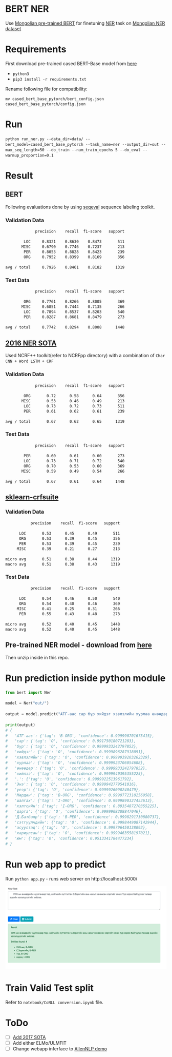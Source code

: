 # BERT NER

Use [Mongolian pre-trained BERT](https://github.com/tugstugi/mongolian-bert) for finetuning [NER](https://en.wikipedia.org/wiki/Named-entity_recognition) task on [Mongolian NER dataset](https://github.com/tugstugi/mongolian-nlp/blob/master/datasets/NER_v1.0.json.gz)


# Requirements
First download pre-trained cased BERT-Base model from [here](https://drive.google.com/file/d/11Adpo6DorPgpE8z1lL6rvZAMHLEfnJwv)

-  `python3`
- `pip3 install -r requirements.txt`

Rename following file for compatibility:
```
mv cased_bert_base_pytorch/bert_config.json cased_bert_base_pytorch/config.json
```

# Run

`python run_ner.py --data_dir=data/ --bert_model=cased_bert_base_pytorch --task_name=ner --output_dir=out --max_seq_length=50 --do_train --num_train_epochs 5 --do_eval --warmup_proportion=0.1`


# Result
## BERT
Following evaluations done by using [seqeval](https://github.com/chakki-works/seqeval) sequence labeling toolkit.
### Validation Data
```
             precision    recall  f1-score   support

        LOC     0.8321    0.8630    0.8473       511
       MISC     0.6790    0.7746    0.7237       213
        PER     0.8053    0.8828    0.8423       239
        ORG     0.7952    0.8399    0.8169       356

avg / total     0.7926    0.8461    0.8182      1319
```
### Test Data
```
             precision    recall  f1-score   support

        ORG     0.7761    0.8266    0.8005       369
       MISC     0.6851    0.7444    0.7135       266
        LOC     0.7894    0.8537    0.8203       540
        PER     0.8287    0.8681    0.8479       273

avg / total     0.7742    0.8294    0.8008      1448
```
## [2016 NER SOTA](https://www.aclweb.org/anthology/P16-1101) 
Used NCRF++ toolkit(refer to NCRFpp directory) with a combination of `Char CNN + Word LSTM + CRF` 
### Validation Data
```
             precision    recall  f1-score   support

        ORG       0.72      0.58      0.64       356
       MISC       0.53      0.46      0.49       213
        LOC       0.73      0.72      0.73       511
        PER       0.61      0.62      0.61       239

avg / total       0.67      0.62      0.65      1319
```
### Test Data
```
             precision    recall  f1-score   support

        PER       0.60      0.61      0.60       273
        LOC       0.73      0.71      0.72       540
        ORG       0.70      0.53      0.60       369
       MISC       0.59      0.49      0.54       266

avg / total       0.67      0.61      0.64      1448
```
## [sklearn-crfsuite](https://sklearn-crfsuite.readthedocs.io/en/latest/)
### Validation Data
```
           precision    recall  f1-score   support

      LOC       0.53      0.45      0.49       511
      ORG       0.53      0.39      0.45       356
      PER       0.53      0.39      0.45       239
     MISC       0.39      0.21      0.27       213

micro avg       0.51      0.38      0.44      1319
macro avg       0.51      0.38      0.43      1319
```
### Test Data
```
           precision    recall  f1-score   support

      LOC       0.54      0.46      0.50       540
      ORG       0.54      0.40      0.46       369
     MISC       0.41      0.25      0.31       266
      PER       0.55      0.43      0.48       273

micro avg       0.52      0.40      0.45      1448
macro avg       0.52      0.40      0.45      1448
```

## Pre-trained NER model - download from [here](https://drive.google.com/open?id=1pCvITS3ciu-h10toW868rOviQbrTjBFn)
Then unzip inside in this repo. 

# Run prediction inside python module

```python
from bert import Ner

model = Ner("out/")

output = model.predict("АТГ-аас сар бүр хийдэг хэвлэлийн хурлаа өнөөдөр хийлээ. Энэ үеэр Мөрдөн шалгах хэлтсийн дарга Д.Батбаяр сэтгүүлчдийн асуултад хариулсан юм.")

print(output)
# {
# 	'АТГ-аас': {'tag': 'B-ORG', 'confidence': 0.999990701675415}, 
# 	'сар': {'tag': 'O', 'confidence': 0.991750180721283}, 
# 	'бүр': {'tag': 'O', 'confidence': 0.9999933242797852}, 
# 	'хийдэг': {'tag': 'O', 'confidence': 0.9999896287918091}, 
# 	'хэвлэлийн': {'tag': 'O', 'confidence': 0.9999939203262329}, 
# 	'хурлаа': {'tag': 'O', 'confidence': 0.9999923706054688}, 
# 	'өнөөдөр': {'tag': 'O', 'confidence': 0.9999933242797852}, 
# 	'хийлээ': {'tag': 'O', 'confidence': 0.9999940395355225}, 
# 	'.': {'tag': 'O', 'confidence': 0.9999922513961792}, 
# 	'Энэ': {'tag': 'O', 'confidence': 0.9999942779541016}, 
# 	'үеэр': {'tag': 'O', 'confidence': 0.9999926090240479}, 
# 	'Мөрдөн': {'tag': 'B-ORG', 'confidence': 0.9999772310256958}, 
# 	'шалгах': {'tag': 'I-ORG', 'confidence': 0.9999890327453613}, 
# 	'хэлтсийн': {'tag': 'I-ORG', 'confidence': 0.8935487270355225}, 
# 	'дарга': {'tag': 'O', 'confidence': 0.9999908208847046}, 
# 	'Д.Батбаяр': {'tag': 'B-PER', 'confidence': 0.9998291730880737}, 
# 	'сэтгүүлчдийн': {'tag': 'O', 'confidence': 0.9998449087142944}, 
# 	'асуултад': {'tag': 'O', 'confidence': 0.999796450138092}, 
# 	'хариулсан': {'tag': 'O', 'confidence': 0.9999463558197021}, 
# 	'юм': {'tag': 'O', 'confidence': 0.9513341784477234}
# }
```
# Run web app to predict

Run `python app.py` - runs web server on http://localhost:5000/ 

![Flak webapp](images/image.png)

# Train Valid Test split
Refer to `notebook/CoNLL conversion.ipynb` file.

# ToDo
- [ ] [Add 2017 SOTA](https://arxiv.org/pdf/1709.04109.pdf)
- [ ] Add either ELMo/ULMFIT
- [ ] Change webapp inferface to [AllenNLP demo](https://demo.allennlp.org/named-entity-recognition)